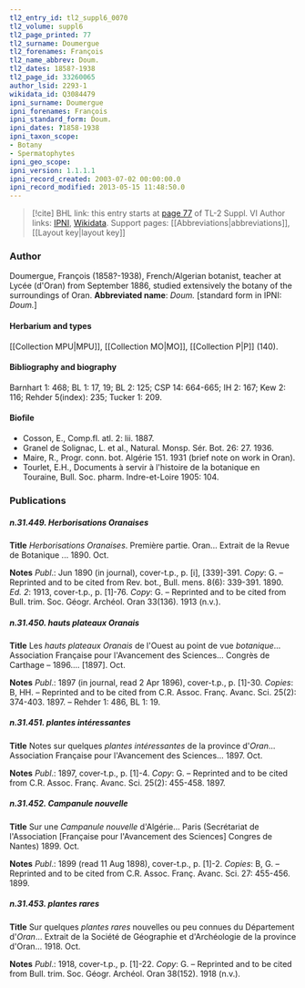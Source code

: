 ```yaml
---
tl2_entry_id: tl2_suppl6_0070
tl2_volume: suppl6
tl2_page_printed: 77
tl2_surname: Doumergue
tl2_forenames: François
tl2_name_abbrev: Doum.
tl2_dates: 1858?-1938
tl2_page_id: 33260065
author_lsid: 2293-1
wikidata_id: Q3084479
ipni_surname: Doumergue
ipni_forenames: François
ipni_standard_form: Doum.
ipni_dates: ?1858-1938
ipni_taxon_scope: 
- Botany
- Spermatophytes
ipni_geo_scope: 
ipni_version: 1.1.1.1
ipni_record_created: 2003-07-02 00:00:00.0
ipni_record_modified: 2013-05-15 11:48:50.0
---
```


> [!cite] BHL link: this entry starts at [page 77](https://www.biodiversitylibrary.org/page/33260065) of TL-2 Suppl. VI
> Author links: [IPNI](https://www.ipni.org/a/2293-1), [Wikidata](https://www.wikidata.org/wiki/Q3084479). Support pages: [[Abbreviations|abbreviations]], [[Layout key|layout key]]

### Author

Doumergue, François (1858?-1938), French/Algerian botanist, teacher at Lycée (d'Oran) from September 1886, studied extensively the botany of the surroundings of Oran. 
**Abbreviated name**: *Doum.* \[standard form in IPNI: *Doum.*\]

#### Herbarium and types

[[Collection MPU|MPU]], [[Collection MO|MO]], [[Collection P|P]] (140).

#### Bibliography and biography

Barnhart 1: 468; BL 1: 17, 19; BL 2: 125; CSP 14: 664-665; IH 2: 167; Kew 2: 116; Rehder 5(index): 235; Tucker 1: 209.

#### Biofile

- Cosson, E., Comp.fl. atl. 2: lii. 1887.
- Granel de Solignac, L. et al., Natural. Monsp. Sér. Bot. 26: 27. 1936.
- Maire, R., Progr. conn. bot. Algérie 151. 1931 (brief note on work in Oran).
- Tourlet, E.H., Documents à servir à l'histoire de la botanique en Touraine, Bull. Soc. pharm. Indre-et-Loire 1905: 104.

### Publications

##### n.31.449. Herborisations Oranaises

**Title**
*Herborisations Oranaises*. Première partie. Oran... Extrait de la Revue de Botanique ... 1890. Oct.

**Notes**
*Publ*.: Jun 1890 (in journal), cover-t.p., p. \[i\], \[339\]-391. *Copy*: G. – Reprinted and to be cited from Rev. bot., Bull. mens. 8(6): 339-391. 1890.
*Ed. 2*: 1913, cover-t.p., p. \[1\]-76. *Copy*: G. – Reprinted and to be cited from Bull. trim. Soc. Géogr. Archéol. Oran 33(136). 1913 (n.v.).

##### n.31.450. hauts plateaux Oranais

**Title**
Les *hauts plateaux Oranais* de l'Ouest au point de vue *botanique*... Association Française pour l'Avancement des Sciences... Congrès de Carthage – 1896.... \[1897\]. Oct.

**Notes**
*Publ*.: 1897 (in journal, read 2 Apr 1896), cover-t.p., p. \[1\]-30. *Copies*: B, HH. – Reprinted and to be cited from C.R. Assoc. Franç. Avanc. Sci. 25(2): 374-403. 1897. – Rehder 1: 486, BL 1: 19.

##### n.31.451. plantes intéressantes

**Title**
Notes sur quelques *plantes intéressantes* de la province d'*Oran*... Association Française pour l'Avancement des Sciences... 1897. Oct.

**Notes**
*Publ*.: 1897, cover-t.p., p. \[1\]-4. *Copy*: G. – Reprinted and to be cited from C.R. Assoc. Franç. Avanc. Sci. 25(2): 455-458. 1897.

##### n.31.452. Campanule nouvelle

**Title**
Sur une *Campanule nouvelle* d'Algérie... Paris (Secrétariat de l'Association \[Française pour l'Avancement des Sciences\] Congres de Nantes) 1899. Oct.

**Notes**
*Publ*.: 1899 (read 11 Aug 1898), cover-t.p., p. \[1\]-2. *Copies*: B, G. – Reprinted and to be cited from C.R. Assoc. Franç. Avanc. Sci. 27: 455-456. 1899.

##### n.31.453. plantes rares

**Title**
Sur quelques *plantes rares* nouvelles ou peu connues du Département d'*Oran*... Extrait de la Société de Géographie et d'Archéologie de la province d'Oran... 1918. Oct.

**Notes**
*Publ*.: 1918, cover-t.p., p. \[1\]-22. *Copy*: G. – Reprinted and to be cited from Bull. trim. Soc. Géogr. Archéol. Oran 38(152). 1918 (n.v.).

